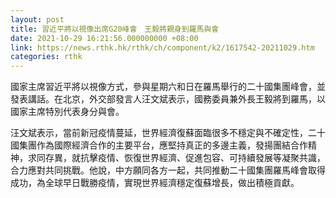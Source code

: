 ```yaml
---
layout: post
title: 習近平將以視像出席G20峰會　王毅將親身到羅馬與會
date: 2021-10-29 16:21:56.000000000 +08:00
link: https://news.rthk.hk/rthk/ch/component/k2/1617542-20211029.htm
categories: rthk
---
```


國家主席習近平將以視像方式，參與星期六和日在羅馬舉行的二十國集團峰會，並發表講話。在北京，外交部發言人汪文斌表示，國務委員兼外長王毅將到羅馬，以國家主席特別代表身分與會。

汪文斌表示，當前新冠疫情蔓延，世界經濟復蘇面臨很多不穩定與不確定性，二十國集團作為國際經濟合作的主要平台，應堅持真正的多邊主義，發揚團結合作精神，求同存異，就抗擊疫情、恢復世界經濟、促進包容、可持續發展等凝聚共識，合力應對共同挑戰。他說，中方願同各方一起，共同推動二十國集團羅馬峰會取得成功，為全球早日戰勝疫情，實現世界經濟穩定復蘇增長，做出積極貢獻。
